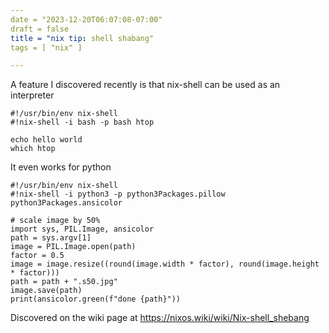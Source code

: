 ```yaml
---
date = "2023-12-20T06:07:08-07:00"
draft = false
title = "nix tip: shell shabang"
tags = [ "nix" ]

---
```


A feature I discovered recently is that nix-shell can be used as an interpreter

    #!/usr/bin/env nix-shell
    #!nix-shell -i bash -p bash htop

    echo hello world
    which htop

It even works for python

    #!/usr/bin/env nix-shell
    #!nix-shell -i python3 -p python3Packages.pillow python3Packages.ansicolor

    # scale image by 50%
    import sys, PIL.Image, ansicolor
    path = sys.argv[1]
    image = PIL.Image.open(path)
    factor = 0.5
    image = image.resize((round(image.width * factor), round(image.height * factor)))
    path = path + ".s50.jpg"
    image.save(path)
    print(ansicolor.green(f"done {path}"))

Discovered on the wiki page at https://nixos.wiki/wiki/Nix-shell_shebang
